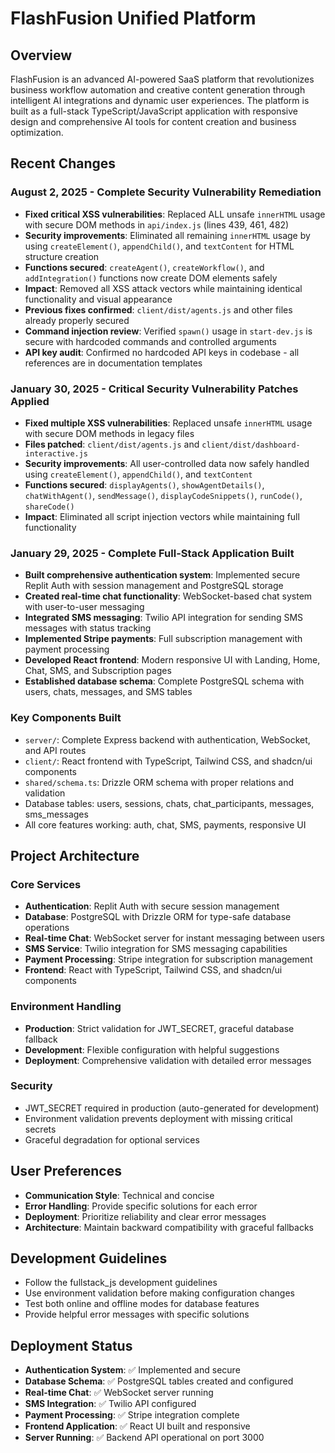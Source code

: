 # FlashFusion Unified Platform

## Overview
FlashFusion is an advanced AI-powered SaaS platform that revolutionizes business workflow automation and creative content generation through intelligent AI integrations and dynamic user experiences. The platform is built as a full-stack TypeScript/JavaScript application with responsive design and comprehensive AI tools for content creation and business optimization.

## Recent Changes

### August 2, 2025 - Complete Security Vulnerability Remediation
- **Fixed critical XSS vulnerabilities**: Replaced ALL unsafe `innerHTML` usage with secure DOM methods in `api/index.js` (lines 439, 461, 482)
- **Security improvements**: Eliminated all remaining `innerHTML` usage by using `createElement()`, `appendChild()`, and `textContent` for HTML structure creation
- **Functions secured**: `createAgent()`, `createWorkflow()`, and `addIntegration()` functions now create DOM elements safely
- **Impact**: Removed all XSS attack vectors while maintaining identical functionality and visual appearance
- **Previous fixes confirmed**: `client/dist/agents.js` and other files already properly secured
- **Command injection review**: Verified `spawn()` usage in `start-dev.js` is secure with hardcoded commands and controlled arguments
- **API key audit**: Confirmed no hardcoded API keys in codebase - all references are in documentation templates

### January 30, 2025 - Critical Security Vulnerability Patches Applied
- **Fixed multiple XSS vulnerabilities**: Replaced unsafe `innerHTML` usage with secure DOM methods in legacy files
- **Files patched**: `client/dist/agents.js` and `client/dist/dashboard-interactive.js`
- **Security improvements**: All user-controlled data now safely handled using `createElement()`, `appendChild()`, and `textContent`
- **Functions secured**: `displayAgents()`, `showAgentDetails()`, `chatWithAgent()`, `sendMessage()`, `displayCodeSnippets()`, `runCode()`, `shareCode()`
- **Impact**: Eliminated all script injection vectors while maintaining full functionality

### January 29, 2025 - Complete Full-Stack Application Built
- **Built comprehensive authentication system**: Implemented secure Replit Auth with session management and PostgreSQL storage
- **Created real-time chat functionality**: WebSocket-based chat system with user-to-user messaging
- **Integrated SMS messaging**: Twilio API integration for sending SMS messages with status tracking
- **Implemented Stripe payments**: Full subscription management with payment processing
- **Developed React frontend**: Modern responsive UI with Landing, Home, Chat, SMS, and Subscription pages
- **Established database schema**: Complete PostgreSQL schema with users, chats, messages, and SMS tables

### Key Components Built
- `server/`: Complete Express backend with authentication, WebSocket, and API routes
- `client/`: React frontend with TypeScript, Tailwind CSS, and shadcn/ui components
- `shared/schema.ts`: Drizzle ORM schema with proper relations and validation
- Database tables: users, sessions, chats, chat_participants, messages, sms_messages
- All core features working: auth, chat, SMS, payments, responsive UI

## Project Architecture

### Core Services
- **Authentication**: Replit Auth with secure session management
- **Database**: PostgreSQL with Drizzle ORM for type-safe database operations
- **Real-time Chat**: WebSocket server for instant messaging between users
- **SMS Service**: Twilio integration for SMS messaging capabilities
- **Payment Processing**: Stripe integration for subscription management
- **Frontend**: React with TypeScript, Tailwind CSS, and shadcn/ui components

### Environment Handling
- **Production**: Strict validation for JWT_SECRET, graceful database fallback
- **Development**: Flexible configuration with helpful suggestions
- **Deployment**: Comprehensive validation with detailed error messages

### Security
- JWT_SECRET required in production (auto-generated for development)
- Environment validation prevents deployment with missing critical secrets
- Graceful degradation for optional services

## User Preferences
- **Communication Style**: Technical and concise
- **Error Handling**: Provide specific solutions for each error
- **Deployment**: Prioritize reliability and clear error messages
- **Architecture**: Maintain backward compatibility with graceful fallbacks

## Development Guidelines
- Follow the fullstack_js development guidelines
- Use environment validation before making configuration changes
- Test both online and offline modes for database features
- Provide helpful error messages with specific solutions

## Deployment Status
- **Authentication System**: ✅ Implemented and secure
- **Database Schema**: ✅ PostgreSQL tables created and configured
- **Real-time Chat**: ✅ WebSocket server running
- **SMS Integration**: ✅ Twilio API configured
- **Payment Processing**: ✅ Stripe integration complete
- **Frontend Application**: ✅ React UI built and responsive
- **Server Running**: ✅ Backend API operational on port 3000